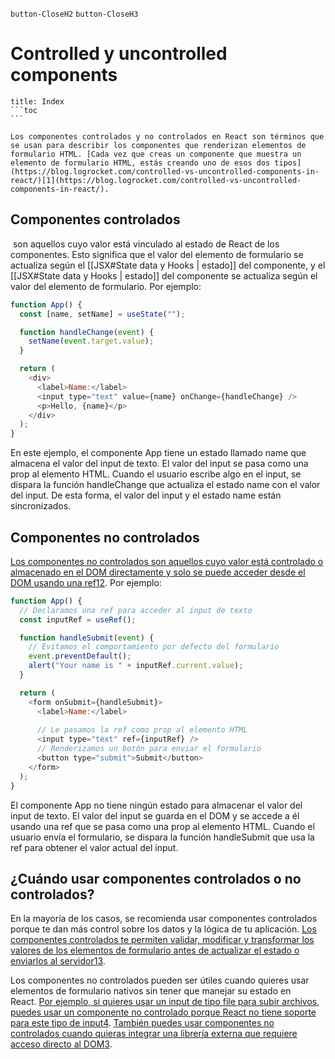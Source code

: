 
`button-CloseH2` `button-CloseH3`
# Controlled y uncontrolled components
````ad-info
title: Index
```toc
```
````

````ad-abstract
Los componentes controlados y no controlados en React son términos que se usan para describir los componentes que renderizan elementos de formulario HTML. [Cada vez que creas un componente que muestra un elemento de formulario HTML, estás creando uno de esos dos tipos](https://blog.logrocket.com/controlled-vs-uncontrolled-components-in-react/)[1](https://blog.logrocket.com/controlled-vs-uncontrolled-components-in-react/).
````

## Componentes controlados
 son aquellos cuyo valor está vinculado al estado de React de los componentes. Esto significa que el valor del elemento de formulario se actualiza según el [[JSX#State data y Hooks | estado]] del componente, y el [[JSX#State data y Hooks | estado]] del componente se actualiza según el valor del elemento de formulario. Por ejemplo:
```js TI:"Componentes controlados" HL:"2,5,11"
function App() {
  const [name, setName] = useState("");

  function handleChange(event) {
    setName(event.target.value);
  }

  return (
    <div>
      <label>Name:</label>
      <input type="text" value={name} onChange={handleChange} />
      <p>Hello, {name}</p>
    </div>
  );
}


```
En este ejemplo, el componente App tiene un estado llamado name que almacena el valor del input de texto. El valor del input se pasa como una prop al elemento HTML. Cuando el usuario escribe algo en el input, se dispara la función handleChange que actualiza el estado name con el valor del input. De esta forma, el valor del input y el estado name están sincronizados.

## Componentes no controlados
[Los componentes no controlados son aquellos cuyo valor está controlado o almacenado en el DOM directamente y solo se puede acceder desde el DOM usando una ref](https://blog.logrocket.com/controlled-vs-uncontrolled-components-in-react/)[1](https://blog.logrocket.com/controlled-vs-uncontrolled-components-in-react/)[2](https://javascript.plainenglish.io/the-ultimate-guide-to-using-controlled-vs-uncontrolled-components-in-react-a3d1f5058503). Por ejemplo:

```js TI:"Componentes no controlados" HL:"3,12"
function App() {
  // Declaramos una ref para acceder al input de texto
  const inputRef = useRef();

  function handleSubmit(event) {
    // Evitamos el comportamiento por defecto del formulario
    event.preventDefault();
    alert("Your name is " + inputRef.current.value);
  }

  return (
    <form onSubmit={handleSubmit}>
      <label>Name:</label>
  
      // Le pasamos la ref como prop al elemento HTML
      <input type="text" ref={inputRef} />
      // Renderizamos un botón para enviar el formulario
      <button type="submit">Submit</button>
    </form>
  );
}

```
El componente App no tiene ningún estado para almacenar el valor del input de texto. El valor del input se guarda en el DOM y se accede a él usando una ref que se pasa como una prop al elemento HTML. Cuando el usuario envía el formulario, se dispara la función handleSubmit que usa la ref para obtener el valor actual del input.
## ¿Cuándo usar componentes controlados o no controlados?

En la mayoría de los casos, se recomienda usar componentes controlados porque te dan más control sobre los datos y la lógica de tu aplicación. [Los componentes controlados te permiten validar, modificar y transformar los valores de los elementos de formulario antes de actualizar el estado o enviarlos al servidor](https://blog.logrocket.com/controlled-vs-uncontrolled-components-in-react/)[1](https://blog.logrocket.com/controlled-vs-uncontrolled-components-in-react/)[3](https://dev.to/katelynjewel/controlled-vs-uncontrolled-components-44e0).

Los componentes no controlados pueden ser útiles cuando quieres usar elementos de formulario nativos sin tener que manejar su estado en React. [Por ejemplo, si quieres usar un input de tipo file para subir archivos, puedes usar un componente no controlado porque React no tiene soporte para este tipo de input](https://qastack.mx/programming/42522515/what-are-react-controlled-components-and-uncontrolled-components)[4](https://qastack.mx/programming/42522515/what-are-react-controlled-components-and-uncontrolled-components). [También puedes usar componentes no controlados cuando quieras integrar una librería externa que requiere acceso directo al DOM](https://dev.to/katelynjewel/controlled-vs-uncontrolled-components-44e0)[3](https://dev.to/katelynjewel/controlled-vs-uncontrolled-components-44e0).